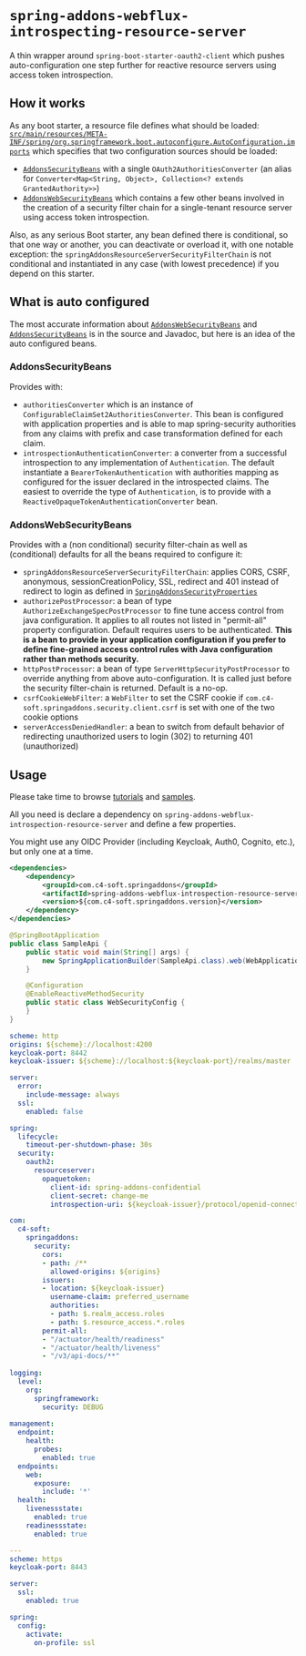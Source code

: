 # `spring-addons-webflux-introspecting-resource-server`
A thin wrapper around `spring-boot-starter-oauth2-client` which pushes auto-configuration one step further for reactive resource servers using access token introspection.

## How it works
As any boot starter, a resource file defines what should be loaded: [`src/main/resources/META-INF/spring/org.springframework.boot.autoconfigure.AutoConfiguration.imports`](https://github.com/ch4mpy/spring-addons/blob/master/webflux/spring-addons-webflux-introspecting-resource-server/src/main/resources/META-INF/spring/org.springframework.boot.autoconfigure.AutoConfiguration.imports) which specifies that two configuration sources should be loaded:
- [`AddonsSecurityBeans`](https://github.com/ch4mpy/spring-addons/blob/master/webflux/spring-addons-webflux-introspecting-resource-server/src/main/java/com/c4_soft/springaddons/security/oauth2/config/synchronised/AddonsSecurityBeans.java) with a single `OAuth2AuthoritiesConverter` (an alias for `Converter<Map<String, Object>, Collection<? extends GrantedAuthority>>`)
- [`AddonsWebSecurityBeans`](https://github.com/ch4mpy/spring-addons/blob/master/webflux/spring-addons-webflux-introspecting-resource-server/src/main/java/com/c4_soft/springaddons/security/oauth2/config/synchronised/AddonsWebSecurityBeans.java) which contains a few other beans involved in the creation of a security filter chain for a single-tenant resource server using access token introspection.

Also, as any serious Boot starter, any bean defined there is conditional, so that one way or another, you can deactivate or overload it, with one notable exception: the `springAddonsResourceServerSecurityFilterChain` is not conditional and instantiated in any case (with lowest precedence) if you depend on this starter.

## What is auto configured
The most accurate information about [`AddonsWebSecurityBeans`](https://github.com/ch4mpy/spring-addons/blob/master/webflux/spring-addons-webflux-introspecting-resource-server/src/main/java/com/c4_soft/springaddons/security/oauth2/config/synchronised/AddonsWebSecurityBeans.java) and [`AddonsSecurityBeans`](https://github.com/ch4mpy/spring-addons/blob/master/webflux/spring-addons-webflux-introspecting-resource-server/src/main/java/com/c4_soft/springaddons/security/oauth2/config/synchronised/AddonsSecurityBeans.java) is in the source and Javadoc, but here is an idea of the auto configured beans.

### AddonsSecurityBeans
Provides with:
- `authoritiesConverter` which is an instance of `ConfigurableClaimSet2AuthoritiesConverter`. This bean is configured with application properties and is able to map spring-security authorities from any claims with prefix and case transformation defined for each claim.
- `introspectionAuthenticationConverter`: a converter from a successful introspection to any implementation of `Authentication`. The default instantiate a `BearerTokenAuthentication` with authorities mapping as configured for the issuer declared in the introspected claims. The easiest to override the type of `Authentication`, is to provide with a `ReactiveOpaqueTokenAuthenticationConverter` bean.

### AddonsWebSecurityBeans
Provides with a (non conditional) security filter-chain as well as (conditional) defaults for all the beans required to configure it:
- `springAddonsResourceServerSecurityFilterChain`: applies CORS, CSRF, anonymous, sessionCreationPolicy, SSL, redirect and 401 instead of redirect to login as defined in [`SpringAddonsSecurityProperties`](https://github.com/ch4mpy/spring-addons/blob/master/spring-addons-oauth2/src/main/java/com/c4_soft/springaddons/security/oauth2/config/SpringAddonsSecurityProperties.java)
- `authorizePostProcessor`: a bean of type `AuthorizeExchangeSpecPostProcessor` to fine tune access control from java configuration. It applies to all routes not listed in "permit-all" property configuration. Default requires users to be authenticated. **This is a bean to provide in your application configuration if you prefer to define fine-grained access control rules with Java configuration rather than methods security.**
- `httpPostProcessor`: a bean of type `ServerHttpSecurityPostProcessor` to override anything from above auto-configuration. It is called just before the security filter-chain is returned. Default is a no-op.
- `csrfCookieWebFilter`: a `WebFilter` to set the CSRF cookie if `com.c4-soft.springaddons.security.client.csrf` is set with one of the two cookie options
- `serverAccessDeniedHandler`: a bean to switch from default behavior of redirecting unauthorized users to login (302) to returning 401 (unauthorized)

## Usage
Please take time to browse [tutorials](https://github.com/ch4mpy/spring-addons/tree/master/samples/tutorials) and [samples](https://github.com/ch4mpy/spring-addons/tree/master/samples).

All you need is declare a dependency on `spring-addons-webflux-introspection-resource-server` and define a few properties.

You might use any OIDC Provider (including Keycloak, Auth0, Cognito, etc.), but only one at a time.

``` xml
<dependencies>
    <dependency>
        <groupId>com.c4-soft.springaddons</groupId>
        <artifactId>spring-addons-webflux-introspection-resource-server</artifactId>
        <version>${com.c4-soft.springaddons.version}</version>
    </dependency>
</dependencies>
```
``` java
@SpringBootApplication
public class SampleApi {
    public static void main(String[] args) {
        new SpringApplicationBuilder(SampleApi.class).web(WebApplicationType.REACTIVE).run(args);
    }

    @Configuration
    @EnableReactiveMethodSecurity
    public static class WebSecurityConfig {
    }
}
```
```yaml
scheme: http
origins: ${scheme}://localhost:4200
keycloak-port: 8442
keycloak-issuer: ${scheme}://localhost:${keycloak-port}/realms/master

server:
  error:
    include-message: always
  ssl:
    enabled: false

spring:
  lifecycle:
    timeout-per-shutdown-phase: 30s
  security:
    oauth2:
      resourceserver:
        opaquetoken:
          client-id: spring-addons-confidential
          client-secret: change-me
          introspection-uri: ${keycloak-issuer}/protocol/openid-connect/token/introspect

com:
  c4-soft:
    springaddons:
      security:
        cors:
        - path: /**
          allowed-origins: ${origins}
        issuers:
        - location: ${keycloak-issuer}
          username-claim: preferred_username
          authorities:
          - path: $.realm_access.roles
          - path: $.resource_access.*.roles
        permit-all: 
        - "/actuator/health/readiness"
        - "/actuator/health/liveness"
        - "/v3/api-docs/**"
        
logging:
  level:
    org:
      springframework:
        security: DEBUG
        
management:
  endpoint:
    health:
      probes:
        enabled: true
  endpoints:
    web:
      exposure:
        include: '*'
  health:
    livenessstate:
      enabled: true
    readinessstate:
      enabled: true

---
scheme: https
keycloak-port: 8443

server:
  ssl:
    enabled: true

spring:
  config:
    activate:
      on-profile: ssl

```
